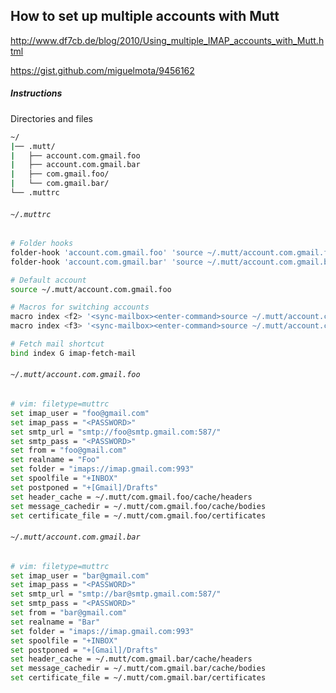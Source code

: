 ## How to set up multiple accounts with Mutt

http://www.df7cb.de/blog/2010/Using_multiple_IMAP_accounts_with_Mutt.html

https://gist.github.com/miguelmota/9456162

##### Instructions

Directories and files

```bash
~/
|── .mutt/
|   ├── account.com.gmail.foo
|   ├── account.com.gmail.bar
|   ├── com.gmail.foo/
|   └── com.gmail.bar/
└── .muttrc
```

###### `~/.muttrc`

```bash
# Folder hooks
folder-hook 'account.com.gmail.foo' 'source ~/.mutt/account.com.gmail.foo'
folder-hook 'account.com.gmail.bar' 'source ~/.mutt/account.com.gmail.bar'

# Default account
source ~/.mutt/account.com.gmail.foo

# Macros for switching accounts
macro index <f2> '<sync-mailbox><enter-command>source ~/.mutt/account.com.gmail.foo<enter><change-folder>!<enter>'
macro index <f3> '<sync-mailbox><enter-command>source ~/.mutt/account.com.gmail.bar<enter><change-folder>!<enter>'

# Fetch mail shortcut
bind index G imap-fetch-mail
```

###### `~/.mutt/account.com.gmail.foo`

```bash
# vim: filetype=muttrc
set imap_user = "foo@gmail.com"
set imap_pass = "<PASSWORD>"
set smtp_url = "smtp://foo@smtp.gmail.com:587/"
set smtp_pass = "<PASSWORD>"
set from = "foo@gmail.com"
set realname = "Foo"
set folder = "imaps://imap.gmail.com:993"
set spoolfile = "+INBOX"
set postponed = "+[Gmail]/Drafts"
set header_cache = ~/.mutt/com.gmail.foo/cache/headers
set message_cachedir = ~/.mutt/com.gmail.foo/cache/bodies
set certificate_file = ~/.mutt/com.gmail.foo/certificates
```

###### `~/.mutt/account.com.gmail.bar`

```bash
# vim: filetype=muttrc
set imap_user = "bar@gmail.com"
set imap_pass = "<PASSWORD>"
set smtp_url = "smtp://bar@smtp.gmail.com:587/"
set smtp_pass = "<PASSWORD>"
set from = "bar@gmail.com"
set realname = "Bar"
set folder = "imaps://imap.gmail.com:993"
set spoolfile = "+INBOX"
set postponed = "+[Gmail]/Drafts"
set header_cache = ~/.mutt/com.gmail.bar/cache/headers
set message_cachedir = ~/.mutt/com.gmail.bar/cache/bodies
set certificate_file = ~/.mutt/com.gmail.bar/certificates
```
